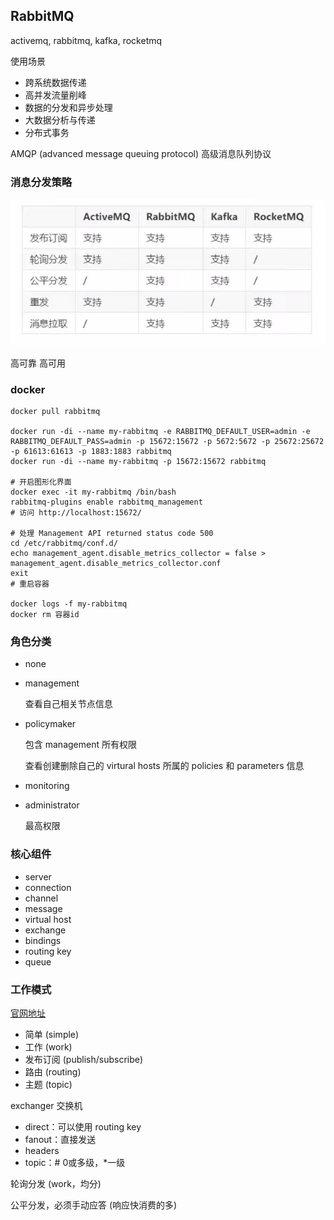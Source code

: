 ## RabbitMQ

activemq, rabbitmq, kafka, rocketmq

使用场景

- 跨系统数据传递
- 高并发流量削峰
- 数据的分发和异步处理
- 大数据分析与传递
- 分布式事务



AMQP (advanced message queuing protocol) 高级消息队列协议



### 消息分发策略

![消息分发策略](../img/消息分发策略.jpeg)

高可靠 高可用



### docker

```shell
docker pull rabbitmq

docker run -di --name my-rabbitmq -e RABBITMQ_DEFAULT_USER=admin -e RABBITMQ_DEFAULT_PASS=admin -p 15672:15672 -p 5672:5672 -p 25672:25672 -p 61613:61613 -p 1883:1883 rabbitmq
docker run -di --name my-rabbitmq -p 15672:15672 rabbitmq

# 开启图形化界面
docker exec -it my-rabbitmq /bin/bash
rabbitmq-plugins enable rabbitmq_management
# 访问 http://localhost:15672/

# 处理 Management API returned status code 500
cd /etc/rabbitmq/conf.d/
echo management_agent.disable_metrics_collector = false > management_agent.disable_metrics_collector.conf
exit
# 重启容器

docker logs -f my-rabbitmq
docker rm 容器id
```



### 角色分类

- none

- management

  查看自己相关节点信息

- policymaker

  包含 management 所有权限

  查看创建删除自己的 virtural hosts 所属的 policies 和 parameters 信息

- monitoring

- administrator

  最高权限



### 核心组件

- server
- connection
- channel
- message
- virtual host
- exchange
- bindings
- routing key
- queue



### 工作模式

[官网地址](https://www.rabbitmq.com/getstarted.html)

- 简单 (simple)
- 工作 (work)
- 发布订阅 (publish/subscribe)
- 路由 (routing)
- 主题 (topic)



exchanger 交换机

- direct：可以使用 routing key
- fanout：直接发送
- headers
- topic：# 0或多级，*一级



轮询分发 (work，均分)

公平分发，必须手动应答 (响应快消费的多)

